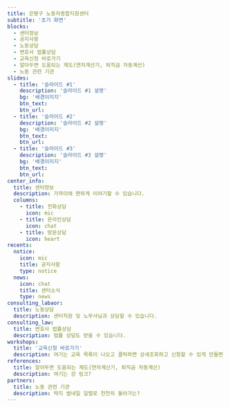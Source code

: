 ```yaml
---
title: 은평구 노동자종합지원센터
subtitle: '초기 화면'
blocks:
  - 센터정보
  - 공지사항
  - 노동상담
  - 변호사 법률상담
  - 교육신청 바로가기
  - 알아두면 도움되는 제도(연차계산기, 퇴직금 자동계산)
  - 노동 관련 기관
slides:
  - title: '슬라이드 #1'
    description: '슬라이드 #1 설명'
    bg: '배경이미지'
    btn_text:
    btn_url:
  - title: '슬라이드 #2'
    description: '슬라이드 #2 설명'
    bg: '배경이미지'
    btn_text:
    btn_url:
  - title: '슬라이드 #3'
    description: '슬라이드 #3 설명'
    bg: '배경이미지'
    btn_text:
    btn_url:
center_info:
  title: 센터정보
  description: 가까이에 편하게 이야기할 수 있습니다.
  columns:
    - title: 전화상담
      icon: mic
    - title: 온라인상담
      icon: chat
    - title: 방문상담
      icon: heart
recents:
  notice:
    icon: mic
    title: 공지사항
    type: notice
  news:
    icon: chat
    title: 센터소식
    type: news
consulting_labaor:
  title: 노동상담
  description: 센터직원 및 노무사님과 상담할 수 있습니다.
consulting_law:
  title: 변호사 법률상담
  description: 법률 상담도 받을 수 있습니다.
workshops: 
  title: '교육신청 바로가기'
  description: 여기는 교육 목록이 나오고 클릭하면 상세조회하고 신청할 수 있게 만들면 될까요?
references:
  title: 알아두면 도움되는 제도(연차계산기, 퇴직금 자동계산)
  description: 여기는 걍 링크?
partners:
  title: 노동 관련 기관
  description: 딱지 썸네일 일렬로 천천히 돌아가는?
---
```

